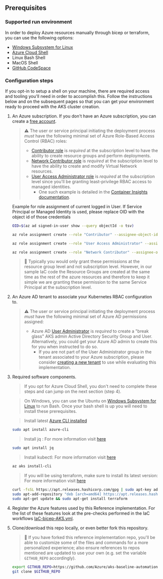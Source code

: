 ## Prerequisites

### Supported run environment

In order to deploy Azure resources manually through bicep or terraform, you can use the following options:

- [Windows Subsystem for Linux](https://learn.microsoft.com/windows/wsl/about#what-is-wsl-2)
- [Azure Cloud Shell](https://shell.azure.com)
- Linux Bash Shell
- MacOS Shell
- [GitHub CodeSpace](https://github.com/features/codespaces)

### Configuration steps

If you opt-in to setup a shell on your machine, there are required access and tooling you'll need in order to accomplish this. Follow the instructions below and on the subsequent pages so that you can get your environment ready to proceed with the AKS cluster creation.

1. An Azure subscription. If you don't have an Azure subscription, you can create a [free account](https://azure.microsoft.com/free).

   > :warning: The user or service principal initiating the deployment process _must_ have the following minimal set of Azure Role-Based Access Control (RBAC) roles:
   >
   > - [Contributor role](https://learn.microsoft.com/azure/role-based-access-control/built-in-roles#contributor) is _required_ at the subscription level to have the ability to create resource groups and perform deployments.
   > - [Network Contributor role](https://learn.microsoft.com/azure/role-based-access-control/built-in-roles#network-contributor) is _required_ at the subscription level to have the ability to create and modify Virtual Network resources.
   > - [User Access Administrator role](https://learn.microsoft.com/azure/role-based-access-control/built-in-roles#user-access-administrator) is _required_ at the subscription level since you'll be granting least-privilege RBAC access to managed identities.
   >   - One such example is detailed in the [Container Insights documentation](https://learn.microsoft.com/azure/azure-monitor/containers/container-insights-troubleshoot#authorization-error-during-onboarding-or-update-operation).

   Example for role assignment of current logged in User. If Service Principal or Managed Identity is used, please replace OID with the object id of those credentials
   
   ```bash 
   OID=$(az ad signed-in-user show --query objectId -o tsv)

   az role assignment create --role "Contributor" --assignee-object-id $OID --assignee-principal-type ServicePrincipal

   az role assignment create --role "User Access Administrator" --assignee-object-id $OID --assignee-principal-type ServicePrincipal

   az role assignment create --role "Network Contributor" --assignee-object-id $OID --assignee-principal-type ServicePrincipal
   ```

      > :twisted_rightwards_arrows: Typically you would only grant these permissions at the resource group level and not subscription level. However, in our sample IaC code the Resource Groups are created at the same time as the rest of the azure resources and therefore to keep it simple we are granting these permission to the same Service Principal at the subscription level.  

2. An Azure AD tenant to associate your Kubernetes RBAC configuration to.

   > :warning: The user or service principal initiating the deployment process _must_ have the following minimal set of Azure AD permissions assigned:
   >
   > - Azure AD [User Administrator](https://learn.microsoft.com/azure/active-directory/users-groups-roles/directory-assign-admin-roles#user-administrator-permissions) is _required_ to create a "break glass" AKS admin Active Directory Security Group and User. Alternatively, you could get your Azure AD admin to create this for you when instructed to do so.
   >   - If you are not part of the User Administrator group in the tenant associated to your Azure subscription, please consider [creating a new tenant](https://learn.microsoft.com/azure/active-directory/fundamentals/active-directory-access-create-new-tenant#create-a-new-tenant-for-your-organization) to use while evaluating this implementation.

3. Required software components.

   >If you opt for Azure Cloud Shell, you don't need to complete these steps and can jump on the next section (step 4).  

   >On Windows, you can use the Ubuntu on [Windows Subsystem for Linux](https://learn.microsoft.com/windows/wsl/about#what-is-wsl-2) to run Bash. Once your bash shell is up you will need to install these prerequisites.

   > Install latest [Azure CLI installed](https://learn.microsoft.com/cli/azure/install-azure-cli?view=azure-cli-latest)

   ```bash
   sudo apt install azure-cli
   ```

   > Install jq : For more information visit [here](https://stedolan.github.io/jq/download/)

   ```bash
   sudo apt install jq
   ```

   > Install kubectl: For more information visit [here](https://kubernetes.io/docs/tasks/tools/install-kubectl/)

   ```bash
   az aks install-cli
   ```

   > If you will be using terraform, make sure to install its latest version: For more information visit [here](https://learn.hashicorp.com/tutorials/terraform/install-cli)

   ```bash
   curl -fsSL https://apt.releases.hashicorp.com/gpg | sudo apt-key add -
   sudo apt-add-repository "deb [arch=amd64] https://apt.releases.hashicorp.com $(lsb_release -cs) main"
   sudo apt-get update && sudo apt-get install terraform
   ```

4. Register the Azure features used by this Reference implementation. For the list of these features look at the pre-checks performed in the IaC workflows [IaC-bicep-AKS.yml](../.github/workflows/IaC-bicep-AKS.yml).
   
5. Clone/download this repo locally, or even better fork this repository.

   > :twisted_rightwards_arrows: If you have forked this reference implementation repo, you'll be able to customize some of the files and commands for a more personalized experience; also ensure references to repos mentioned are updated to use your own (e.g. set the variable `GITHUB_REPO` accordingly).

   ```bash
   export GITHUB_REPO=https://github.com/Azure/aks-baseline-automation.git
   git clone $GITHUB_REPO
   ```
